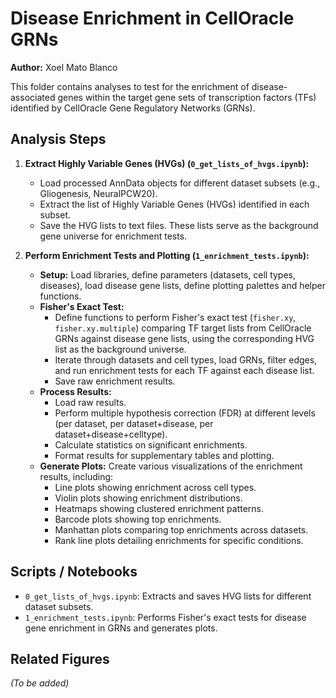 # Disease Enrichment in CellOracle GRNs

**Author:** Xoel Mato Blanco

This folder contains analyses to test for the enrichment of disease-associated genes within the target gene sets of transcription factors (TFs) identified by CellOracle Gene Regulatory Networks (GRNs).

## Analysis Steps

1.  **Extract Highly Variable Genes (HVGs) (`0_get_lists_of_hvgs.ipynb`):**
    *   Load processed AnnData objects for different dataset subsets (e.g., Gliogenesis, NeuralPCW20).
    *   Extract the list of Highly Variable Genes (HVGs) identified in each subset.
    *   Save the HVG lists to text files. These lists serve as the background gene universe for enrichment tests.

2.  **Perform Enrichment Tests and Plotting (`1_enrichment_tests.ipynb`):**
    *   **Setup:** Load libraries, define parameters (datasets, cell types, diseases), load disease gene lists, define plotting palettes and helper functions.
    *   **Fisher's Exact Test:**
        *   Define functions to perform Fisher's exact test (`fisher.xy`, `fisher.xy.multiple`) comparing TF target lists from CellOracle GRNs against disease gene lists, using the corresponding HVG list as the background universe.
        *   Iterate through datasets and cell types, load GRNs, filter edges, and run enrichment tests for each TF against each disease list.
        *   Save raw enrichment results.
    *   **Process Results:**
        *   Load raw results.
        *   Perform multiple hypothesis correction (FDR) at different levels (per dataset, per dataset+disease, per dataset+disease+celltype).
        *   Calculate statistics on significant enrichments.
        *   Format results for supplementary tables and plotting.
    *   **Generate Plots:** Create various visualizations of the enrichment results, including:
        *   Line plots showing enrichment across cell types.
        *   Violin plots showing enrichment distributions.
        *   Heatmaps showing clustered enrichment patterns.
        *   Barcode plots showing top enrichments.
        *   Manhattan plots comparing top enrichments across datasets.
        *   Rank line plots detailing enrichments for specific conditions.

## Scripts / Notebooks

*   `0_get_lists_of_hvgs.ipynb`: Extracts and saves HVG lists for different dataset subsets.
*   `1_enrichment_tests.ipynb`: Performs Fisher's exact tests for disease gene enrichment in GRNs and generates plots.

## Related Figures

*(To be added)*
